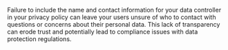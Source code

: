 Failure to include the name and contact information for your data controller in your privacy policy can leave your users unsure of who to contact with questions or concerns about their personal data. This lack of transparency can erode trust and potentially lead to compliance issues with data protection regulations.